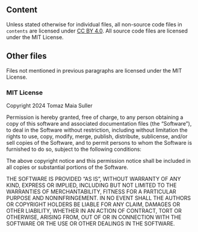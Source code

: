 ## Content

Unless stated otherwise for individual files, all non-source code
files in `contents` are licensed under
[CC BY 4.0](https://creativecommons.org/licenses/by/4.0/).
All source code files are licensed under the MIT License.

## Other files

Files not mentioned in previous paragraphs are licensed under the MIT
License.

### MIT License

Copyright 2024 Tomaz Maia Suller

Permission is hereby granted, free of charge, to any person obtaining a copy of this software and associated documentation files (the “Software”), to deal in the Software without restriction, including without limitation the rights to use, copy, modify, merge, publish, distribute, sublicense, and/or sell copies of the Software, and to permit persons to whom the Software is furnished to do so, subject to the following conditions:

The above copyright notice and this permission notice shall be included in all copies or substantial portions of the Software.

THE SOFTWARE IS PROVIDED “AS IS”, WITHOUT WARRANTY OF ANY KIND, EXPRESS OR IMPLIED, INCLUDING BUT NOT LIMITED TO THE WARRANTIES OF MERCHANTABILITY, FITNESS FOR A PARTICULAR PURPOSE AND NONINFRINGEMENT. IN NO EVENT SHALL THE AUTHORS OR COPYRIGHT HOLDERS BE LIABLE FOR ANY CLAIM, DAMAGES OR OTHER LIABILITY, WHETHER IN AN ACTION OF CONTRACT, TORT OR OTHERWISE, ARISING FROM, OUT OF OR IN CONNECTION WITH THE SOFTWARE OR THE USE OR OTHER DEALINGS IN THE SOFTWARE.
